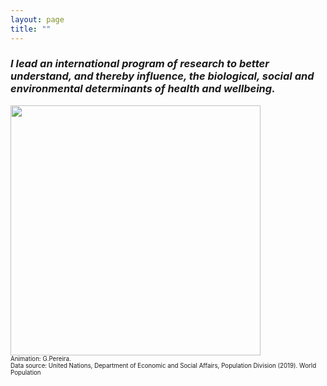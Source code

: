 ```yaml
---
layout: page
title: ""
---
```


### _I lead an international program of research to better understand, and thereby influence, the biological, social and environmental determinants of health and wellbeing._


<img src="https://gavinfpereira.github.io/assets/childmortality.gif" width="400" height="400" />
<br>
<sub><sup>Animation: G.Pereira.<br>Data source: United Nations, Department of Economic and Social Affairs, Population Division (2019). World Population </sup></sub>
